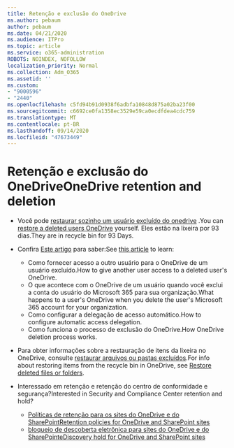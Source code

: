 ```yaml
---
title: Retenção e exclusão do OneDrive
ms.author: pebaum
author: pebaum
ms.date: 04/21/2020
ms.audience: ITPro
ms.topic: article
ms.service: o365-administration
ROBOTS: NOINDEX, NOFOLLOW
localization_priority: Normal
ms.collection: Adm_O365
ms.assetid: ''
ms.custom:
- "9000596"
- "2440"
ms.openlocfilehash: c5fd94b91d0938f6adbfa10848d875a02ba23f00
ms.sourcegitcommit: c6692ce0fa1358ec3529e59ca0ecdfdea4cdc759
ms.translationtype: MT
ms.contentlocale: pt-BR
ms.lasthandoff: 09/14/2020
ms.locfileid: "47673449"
---
```

# <a name="onedrive-retention-and-deletion"></a><span data-ttu-id="fbb72-102">Retenção e exclusão do OneDrive</span><span class="sxs-lookup"><span data-stu-id="fbb72-102">OneDrive retention and deletion</span></span>

- <span data-ttu-id="fbb72-103">Você pode [restaurar sozinho um usuário excluído do onedrive](https://docs.microsoft.com/onedrive/restore-deleted-onedrive) .</span><span class="sxs-lookup"><span data-stu-id="fbb72-103">You can [restore a deleted users OneDrive](https://docs.microsoft.com/onedrive/restore-deleted-onedrive) yourself.</span></span> <span data-ttu-id="fbb72-104">Eles estão na lixeira por 93 dias.</span><span class="sxs-lookup"><span data-stu-id="fbb72-104">They are in recycle bin for 93 Days.</span></span>

- <span data-ttu-id="fbb72-105">Confira [Este artigo](https://docs.microsoft.com/onedrive/retention-and-deletion) para saber:</span><span class="sxs-lookup"><span data-stu-id="fbb72-105">See [this article](https://docs.microsoft.com/onedrive/retention-and-deletion) to learn:</span></span>
    - <span data-ttu-id="fbb72-106">Como fornecer acesso a outro usuário para o OneDrive de um usuário excluído.</span><span class="sxs-lookup"><span data-stu-id="fbb72-106">How to give another user access to a deleted user's OneDrive.</span></span>
    - <span data-ttu-id="fbb72-107">O que acontece com o OneDrive de um usuário quando você exclui a conta do usuário do Microsoft 365 para sua organização.</span><span class="sxs-lookup"><span data-stu-id="fbb72-107">What happens to a user's OneDrive when you delete the user's Microsoft 365 account for your organization.</span></span>
    - <span data-ttu-id="fbb72-108">Como configurar a delegação de acesso automático.</span><span class="sxs-lookup"><span data-stu-id="fbb72-108">How to configure automatic access delegation.</span></span>
    - <span data-ttu-id="fbb72-109">Como funciona o processo de exclusão do OneDrive.</span><span class="sxs-lookup"><span data-stu-id="fbb72-109">How OneDrive deletion process works.</span></span>

- <span data-ttu-id="fbb72-110">Para obter informações sobre a restauração de itens da lixeira no OneDrive, consulte [restaurar arquivos ou pastas excluídos](https://support.office.com/article/949ada80-0026-4db3-a953-c99083e6a84f).</span><span class="sxs-lookup"><span data-stu-id="fbb72-110">For info about restoring items from the recycle bin in OneDrive, see [Restore deleted files or folders](https://support.office.com/article/949ada80-0026-4db3-a953-c99083e6a84f).</span></span>

- <span data-ttu-id="fbb72-111">Interessado em retenção e retenção do centro de conformidade e segurança?</span><span class="sxs-lookup"><span data-stu-id="fbb72-111">Interested in Security and Compliance Center retention and hold?</span></span>
    - [<span data-ttu-id="fbb72-112">Políticas de retenção para os sites do OneDrive e do SharePoint</span><span class="sxs-lookup"><span data-stu-id="fbb72-112">Retention policies for OneDrive and SharePoint sites</span></span>](https://docs.microsoft.com/microsoft-365/compliance/retention-policies)
    - [<span data-ttu-id="fbb72-113">bloqueio de descoberta eletrônica para sites do OneDrive e do SharePoint</span><span class="sxs-lookup"><span data-stu-id="fbb72-113">eDiscovery hold for OneDrive and SharePoint sites</span></span>](https://docs.microsoft.com/office365/securitycompliance/ediscovery-cases#step-4-place-content-locations-on-hold)
